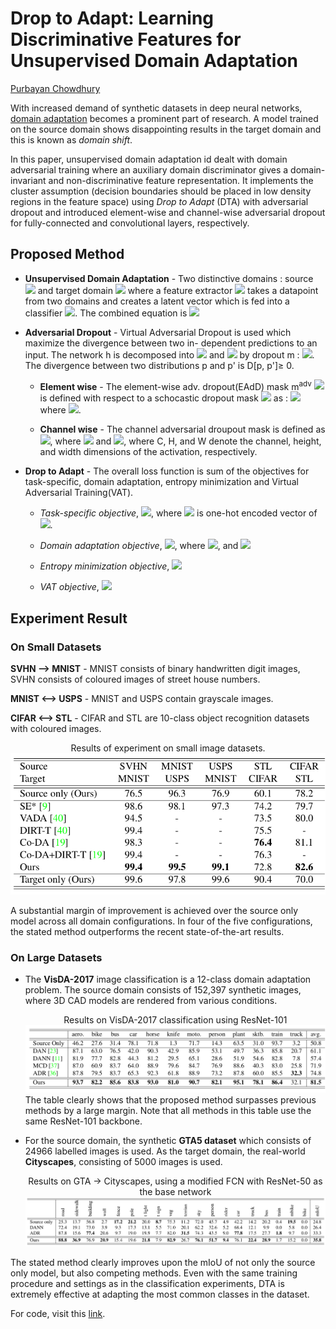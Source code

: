 # Drop to Adapt: Learning Discriminative Features for Unsupervised Domain Adaptation

[Purbayan Chowdhury](https://www.linkedin.com/in/purbayan-chowdhury-38126914a/)

With increased demand of synthetic datasets in deep neural networks, [domain adaptation](https://en.wikipedia.org/wiki/Domain_adaptation) becomes a prominent part of research. A model trained on the source domain shows disappointing results in the target domain and this is known as _domain shift_.

In this paper, unsupervised domain adaptation id dealt with domain adversarial training where an auxiliary domain discriminator gives a domain-invariant and non-discriminative feature representation. It implements the cluster assumption (decision boundaries should be placed in low density regions in the feature space) using _Drop to Adapt_ (DTA) with adversarial dropout and introduced element-wise and channel-wise adversarial dropout for fully-connected and convolutional layers, respectively.

## Proposed Method

- **Unsupervised Domain Adaptation** - Two distinctive domains : source <img class="eqn-inline" src="https://latex.codecogs.com/svg.latex?S&space;=&space;\{X_s,&space;Y_s\}"> and target domain <img class="eqn-inline" src="https://latex.codecogs.com/svg.latex?T&space;=&space;\{X_t\}"> where a feature extractor <img class="eqn-inline" src="https://latex.codecogs.com/svg.latex?f(x;&space;m_f)"> takes a datapoint from two domains and creates a latent vector which is fed into a classifier <img src="https://latex.codecogs.com/svg.latex?c(.;&space;m_c)" class="eqn-inline">. The combined equation is <img  class="eqn-outline" src="https://latex.codecogs.com/svg.latex?h(x;&space;m_f,&space;m_c)&space;=&space;c(f(x;&space;m_f);&space;m_c)">

- **Adversarial Dropout** - Virtual Adversarial Dropout is used which maximize the divergence between two in-
  dependent predictions to an input. The network h is decomposed into <img class="eqn-inline" src="https://latex.codecogs.com/svg.latex?h_l"> and <img class="eqn-inline" src="https://latex.codecogs.com/svg.latex?h_u"> by dropout m : <img src="https://latex.codecogs.com/svg.latex?h(x;m)=h_u&space;(m&space;\odot&space;h_l&space;(x))" class="eqn-inline">. The divergence between two distributions p and p' is D[p, p']≥ 0.

  - **Element wise** - The element-wise adv. dropout(EAdD) mask m<sup>adv</sup> <img class="eqn-inline" src="https://latex.codecogs.com/svg.latex?m^{adv}"> is defined with respect to a schocastic dropout mask <img class="eqn-inline" src="https://latex.codecogs.com/svg.latex?m^s"> as : <img class="eqn-inline" src="https://latex.codecogs.com/svg.latex?m^{adv}&space;=&space;argmax_m\&space;D[h(x;&space;m^s),&space;h(x;&space;m)]"> where <img class="eqn-inline" src="https://latex.codecogs.com/svg.latex?||m^s&space;-&space;m||\leq&space;\delta_eL">.

  - **Channel wise** - The channel adversarial droupout mask is defined as <img class="eqn-inline" src="https://latex.codecogs.com/svg.latex?m^{adv}&space;=&space;argmax_m\&space;D [h(x; m^s ), h(x; m)]">, where <img class="eqn-inline" src="https://latex.codecogs.com/svg.latex?\frac{1}{HW}\sum&space;||m^s(i)&space;-&space;m(i)||&space;\leq&space;\delta_CC"> and <img class="eqn-inline" src="https://latex.codecogs.com/svg.latex?h_l(x)\&space;\epsilon R^{C&space;\times&space;H\times&space;W}">, where C, H, and W denote the channel, height,
    and width dimensions of the activation, respectively.

- **Drop to Adapt** - The overall loss function is sum of the objectives for task-specific, domain adaptation, entropy minimization and Virtual Adversarial Training(VAT).

  - _Task-specific objective_, <img class="eqn-inline" src="https://latex.codecogs.com/svg.latex?L_T(S)&space;=&space;-&space;E_{x_{s},&space;y_{s}&space;\sim&space;S}[y_s^T&space;log\&space;h(x_s)]">, where  <img class="eqn-inline" src="https://latex.codecogs.com/svg.latex?y_s"> is one-hot encoded vector of  <img class="eqn-inline" src="https://latex.codecogs.com/svg.latex?y_s">.

  - _Domain adaptation objective_, <img class="eqn-inline" src="https://latex.codecogs.com/svg.latex?L_{DTA}(T)&space;=&space;L_{fDTA}(T)&space;&plus;&space;L_{cDTA}(T)">,
    where <img class="eqn-inline" src="https://latex.codecogs.com/svg.latex?L_{fDTA}(T)&space;=&space;E_{x_{s}&space;\sim&space;T}\&space;[D_{KL}[h(x_t;&space;m^s_f&space;),&space;||h(x_t;&space;m^{adv}_f)||]">,
    and <img class="eqn-inline" src="https://latex.codecogs.com/svg.latex?L_{cDTA}(T)&space;=&space;E_{x_{s}&space;\sim&space;T}\&space;[D_{KL}[h(x_t;&space;m^s_c&space;),&space;||h(x_t;&space;m^{adv}_c)||]">

  - _Entropy minimization objective_, <img class="eqn-inline" src="https://latex.codecogs.com/svg.latex?L_E(T)&space;=&space;E_{x_{t}&space;\sim&space;S}\&space;[h(x_t)^T\&space;log\&space;h(x_t)]">

  - _VAT objective_, <img class="eqn-inline" src="https://latex.codecogs.com/svg.latex?L_V(T)&space;=&space;E_{x_{t}&space;\sim&space;T}&space;[max_{||r||&space;\leq&space;\epsilon&space;}&space;D_{KL}[h(x_t),&space;||h(x_t&space;&plus;&space;r)||]">

## Experiment Result

### On Small Datasets

**SVHN ⟶ MNIST** - MNIST consists of binary handwritten
digit images, SVHN consists of coloured images of street
house numbers.

**MNIST ⟷ USPS** - MNIST and USPS contain grayscale
images.

**CIFAR ⟷ STL** - CIFAR and STL are 10-class object recognition datasets with coloured images.

<div align="center">
<div>Results of experiment on small image datasets.</div>
<img src="./images/da_small.png">
</div>

A substantial margin of improvement is achieved over the source only model across all domain configurations. In four of the five configurations, the stated method outperforms the recent state-of-the-art results.

### On Large Datasets

- The **VisDA-2017** image classification is a 12-class domain adaptation problem. The source domain consists of 152,397 synthetic images, where 3D CAD models are rendered from various conditions.

  <div align="center">
  <div>Results on VisDA-2017 classification using ResNet-101</div>
  <img src="./images/da_large.png">
  </div>
  The table clearly shows that the proposed method surpasses previous methods by a large margin. Note that all methods in this table use the same ResNet-101 backbone.

- For the source domain, the synthetic **GTA5 dataset** which consists of 24966 labelled images is used. As the target domain, the real-world **Cityscapes**, consisting of 5000 images is used.
  <div align="center">
  <div>Results on GTA → Cityscapes, using a modified FCN with ResNet-50 as the base network</div>
  <img src="./images/da_large1.png">
  </div>

The stated method clearly improves upon the mIoU of not only the source only model, but also competing methods. Even with the same training procedure and settings as in the classification experiments, DTA is extremely effective at adapting the most common classes in the dataset.

For code, visit this [link](https://github.com/postBG/DTA.pytorch).
